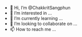 - 👋 Hi, I’m @ChakkritSangphun
- 👀 I’m interested in ...
- 🌱 I’m currently learning ...
- 💞️ I’m looking to collaborate on ...
- 📫 How to reach me ...

<!---
ChakkritSangphun/ChakkritSangphun is a ✨ special ✨ repository because its `README.md` (this file) appears on your GitHub profile.
You can click the Preview link to take a look at your changes.
--->
